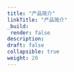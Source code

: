 ```yaml
---
title: "产品简介"
linkTitle: "产品简介"
_build:
 render: false 
description: 
draft: false
collapsible: true
weight: 20
---
```

